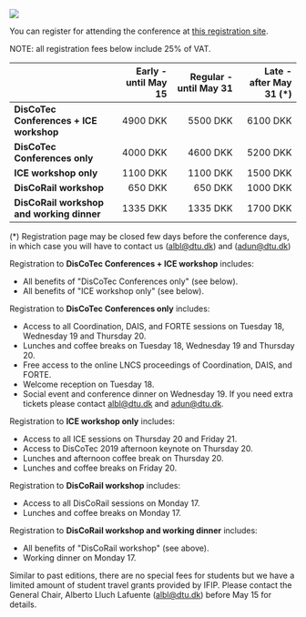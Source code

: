 [![](https://www.discotec.org/2019/discotec-banner.jpeg)](https://www.discotec.org/2019/)

You can register for attending the conference at [this registration site](https://www.conferencemanager.dk/discotec2019).

NOTE: all registration fees below include 25% of VAT. 

| | Early - until May 15 | Regular - until May 31 | Late - after May 31 (*) |
| - | -: | -: | -: | 
| **DisCoTec Conferences + ICE workshop** | 4900 DKK | 5500 DKK | 6100 DKK |
| **DisCoTec Conferences only** | 4000 DKK | 4600 DKK | 5200 DKK |
| **ICE workshop only** | 1100 DKK | 1100 DKK | 1500 DKK |
| **DisCoRail workshop** | 650 DKK | 650 DKK | 1000 DKK |
| **DisCoRail workshop and working dinner** | 1335 DKK | 1335 DKK | 1700 DKK |

(*) Registration page may be closed few days before the conference days, in which case you will have to contact us ([albl@dtu.dk](mailto:albl@dtu.dk)) and ([adun@dtu.dk](mailto:adun@dtu.dk))

Registration to **DisCoTec Conferences + ICE workshop** includes:
* All benefits of "DisCoTec Conferences only" (see below).
* All benefits of "ICE workshop only" (see below).

Registration to **DisCoTec Conferences only** includes:
* Access to all Coordination, DAIS, and FORTE sessions on Tuesday 18, Wednesday 19 and Thursday 20.
* Lunches and coffee breaks on Tuesday 18, Wednesday 19 and Thursday 20. 
* Free access to the online LNCS proceedings of Coordination, DAIS, and FORTE.
* Welcome reception on Tuesday 18.
* Social event and conference dinner on Wednesday 19. If you need extra tickets please contact albl@dtu.dk and adun@dtu.dk.

Registration to **ICE workshop only** includes:
* Access to all ICE sessions on Thursday 20 and Friday 21.
* Access to DisCoTec 2019 afternoon keynote on Thursday 20.
* Lunches and afternoon coffee break on Thursday 20.
* Lunches and coffee breaks on Friday 20. 

Registration to **DisCoRail workshop** includes:
* Access to all DisCoRail sessions on Monday 17.
* Lunches and coffee breaks on Monday 17.

Registration to **DisCoRail workshop and working dinner** includes:
* All benefits of "DisCoRail workshop" (see above).
* Working dinner on Monday 17.

Similar to past editions, there are no special fees for students but we have a limited amount of student travel grants provided by IFIP. Please contact the General Chair, Alberto Lluch Lafuente ([albl@dtu.dk](mailto:albl@dtu.dk)) before May 15 for details.
